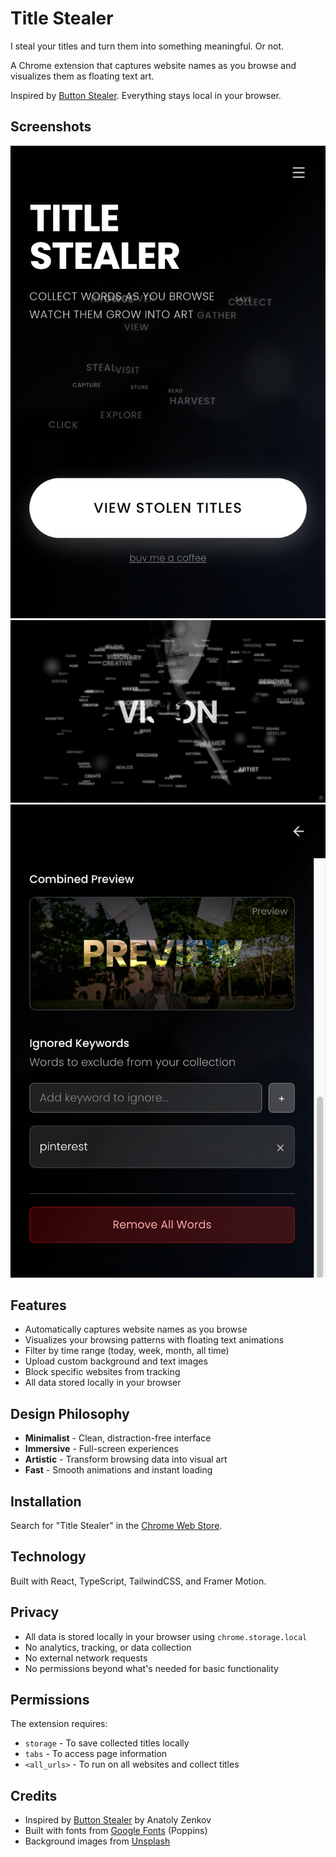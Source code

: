 # Title Stealer

I steal your titles and turn them into something meaningful. Or not.

A Chrome extension that captures website names as you browse and visualizes them as floating text art.

Inspired by [Button Stealer](https://chromewebstore.google.com/detail/button-stealer/iiikidmnimlpahbeknmkeonmemajpccj). Everything stays local in your browser.

## Screenshots

![Popup Interface](screenshots/popup.png)
![Statistics Page](screenshots/statistics.png)
![Settings Page](screenshots/settings.png)

## Features

- Automatically captures website names as you browse
- Visualizes your browsing patterns with floating text animations
- Filter by time range (today, week, month, all time)
- Upload custom background and text images
- Block specific websites from tracking
- All data stored locally in your browser

## Design Philosophy

- **Minimalist** - Clean, distraction-free interface
- **Immersive** - Full-screen experiences
- **Artistic** - Transform browsing data into visual art
- **Fast** - Smooth animations and instant loading

## Installation

Search for "Title Stealer" in the [Chrome Web Store](https://chromewebstore.google.com/).

## Technology

Built with React, TypeScript, TailwindCSS, and Framer Motion.

## Privacy

- All data is stored locally in your browser using `chrome.storage.local`
- No analytics, tracking, or data collection
- No external network requests
- No permissions beyond what's needed for basic functionality

## Permissions

The extension requires:

- `storage` - To save collected titles locally
- `tabs` - To access page information
- `<all_urls>` - To run on all websites and collect titles

## Credits

- Inspired by [Button Stealer](https://github.com/anatolyzenkov/button-stealer) by Anatoly Zenkov
- Built with fonts from [Google Fonts](https://fonts.google.com/) (Poppins)
- Background images from [Unsplash](https://unsplash.com/)


